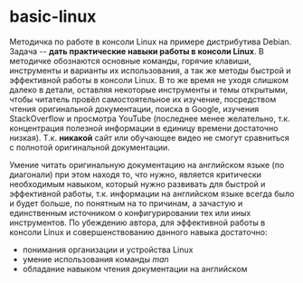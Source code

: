 # basic-linux

Методичка по работе в консоли Linux на примере дистрибутива Debian. Задача -- **дать практические навыки работы в консоли Linux**. В методичке обознаются основные команды, горячие клавиши, инструменты и варианты их использования, а так же методы быстрой и эффективной работы в консоли Linux. В то же время не уходя слишком далеко в детали, оставляя некоторые инструменты и темы открытыми, чтобы читатель провёл самостоятельное их изучение, посредством чтения оригинальной документации, поиска в Google, изучения StackOverflow и просмотра YouTube (последнее менее желательно, т.к. концентрация полезной информации в единицу времени достаточно низкая). Т.к. **никакой** сайт или обучающее видео не смогут сравниться с полнотой оригинальной документации.

Умение читать оригинальную документацию на английском языке (по диагонали) при этом находя то, что нужно, является критически необходимым навыком, который нужно развивать для быстрой и эффективной работы, т.к. информации на английском языке всегда было и будет больше, по понятным на то причинам, а зачастую и единственным источником о конфигурировании тех или иных инструментов. По убеждению автора, для эффективной работы в консоли Linux и совершенствованию данного навыка достаточно:
- понимания организации и устройства Linux
- умение использования команды *man*
- обладание навыком чтения документации на английском
